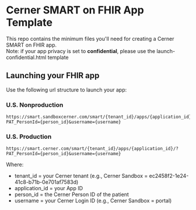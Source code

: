 # Cerner SMART on FHIR App Template
This repo contains the minimum files you'll need for creating a Cerner SMART on FHIR app.<br>
Note: if your app privacy is set to <b>confidential</b>, please use the launch-confidential.html template

## Launching your FHIR app
Use the following url structure to launch your app:

### U.S. Nonproduction
```
https://smart.sandboxcerner.com/smart/{tenant_id}/apps/{application_id}/?PAT_PersonId={person_id}&username={username}
```
### U.S. Production
```
https://smart.cerner.com/smart/{tenant_id}/apps/{application_id}/?PAT_PersonId={person_id}&username={username}
```
Where:
* tenant_id = your Cerner tenant (e.g., Cerner Sandbox = ec2458f2-1e24-41c8-b71b-0e701af7583d)
* application_id = your App ID
* person_id = the Cerner Person ID of the patient
* username = your Cerner Login ID (e.g., Cerner Sandbox = portal)